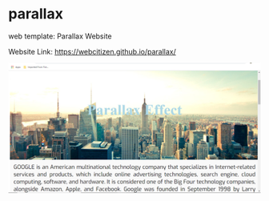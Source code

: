 # parallax
web template: Parallax Website

Website Link: https://webcitizen.github.io/parallax/

![](img/scroll.png)
